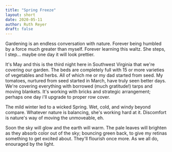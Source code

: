 ```yaml
---
title: "Spring Freeze"
layout: short
date: 2020-05-11
author: Ruth Reyer
draft: false
---
```


Gardening is an endless conversation with nature. Forever being humbled by a force much greater than myself. Forever learning this waltz. She steps, I step... maybe one day it will look prettier.

It's May and this is the third night here in Southwest Virginia that we're covering our garden. The beds are completely full with 15 or more varieties of vegetables and herbs. All of which me or my dad started from seed. My tomatoes, nurtured from seed started in March, have truly seen better days. We're covering everything with borrowed (much gratitude!) tarps and moving blankets. It's working with bricks and strategic arrangement; perhaps one day i'll upgrade to proper row cover.

The mild winter led to a wicked Spring. Wet, cold, and windy beyond compare. Whatever nature is balancing, she's working hard at it. Discomfort is nature's way of moving the unmoveable, eh.

Soon the sky will glow and the earth will warm. The pale leaves will brighten as they absorb color out of the sky; bouncing green back, to give my retinas something to get excited about. They'll flourish once more. As we all do, enouraged by the light.
